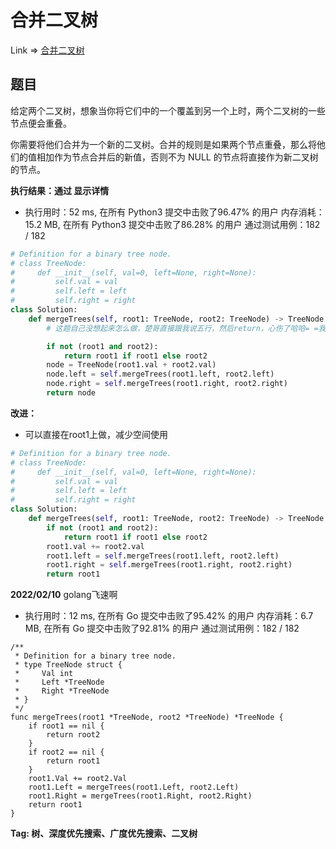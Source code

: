 # 合并二叉树

Link => [合并二叉树](https://leetcode-cn.com/problems/invert-binary-tree/)

## 题目
给定两个二叉树，想象当你将它们中的一个覆盖到另一个上时，两个二叉树的一些节点便会重叠。

你需要将他们合并为一个新的二叉树。合并的规则是如果两个节点重叠，那么将他们的值相加作为节点合并后的新值，否则不为 NULL 的节点将直接作为新二叉树的节点。

**执行结果：通过 显示详情**

- 执行用时：52 ms, 在所有 Python3 提交中击败了96.47% 的用户
内存消耗：15.2 MB, 在所有 Python3 提交中击败了86.28% 的用户
通过测试用例：182 / 182

```python
# Definition for a binary tree node.
# class TreeNode:
#     def __init__(self, val=0, left=None, right=None):
#         self.val = val
#         self.left = left
#         self.right = right
class Solution:
    def mergeTrees(self, root1: TreeNode, root2: TreeNode) -> TreeNode:
        # 这题自己没想起来怎么做，楚哥直接跟我说五行，然后return，心伤了哈哈= =我太菜了

        if not (root1 and root2):
            return root1 if root1 else root2
        node = TreeNode(root1.val + root2.val)
        node.left = self.mergeTrees(root1.left, root2.left)
        node.right = self.mergeTrees(root1.right, root2.right)
        return node
```
**改进：**

- 可以直接在root1上做，减少空间使用
```python
# Definition for a binary tree node.
# class TreeNode:
#     def __init__(self, val=0, left=None, right=None):
#         self.val = val
#         self.left = left
#         self.right = right
class Solution:
    def mergeTrees(self, root1: TreeNode, root2: TreeNode) -> TreeNode:
        if not (root1 and root2):
            return root1 if root1 else root2
        root1.val += root2.val
        root1.left = self.mergeTrees(root1.left, root2.left)
        root1.right = self.mergeTrees(root1.right, root2.right)
        return root1
```
**2022/02/10**
golang飞速啊

- 执行用时：12 ms, 在所有 Go 提交中击败了95.42% 的用户
内存消耗：6.7 MB, 在所有 Go 提交中击败了92.81% 的用户
通过测试用例：182 / 182
```golang
/**
 * Definition for a binary tree node.
 * type TreeNode struct {
 *     Val int
 *     Left *TreeNode
 *     Right *TreeNode
 * }
 */
func mergeTrees(root1 *TreeNode, root2 *TreeNode) *TreeNode {
    if root1 == nil {
        return root2
    }
    if root2 == nil {
        return root1
    }
    root1.Val += root2.Val
    root1.Left = mergeTrees(root1.Left, root2.Left)
    root1.Right = mergeTrees(root1.Right, root2.Right)
    return root1
}
```
**Tag: 树、深度优先搜索、广度优先搜索、二叉树**
